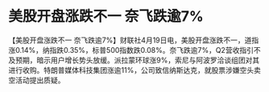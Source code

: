 # 美股开盘涨跌不一 奈飞跌逾7%

【美股开盘涨跌不一
奈飞跌逾7%】财联社4月19日电，美股开盘涨跌不一，道指涨0.14%，纳指跌0.35%，标普500指数跌0.08%。奈飞跌逾7%，Q2营收指引不及预期，暗示用户增长势头放缓。派拉蒙环球涨9%，索尼与阿波罗洽谈组团对其进行收购。特朗普媒体科技集团涨逾11%，公司致信纳斯达克，就股票涉嫌空头卖空活动提出质疑。

